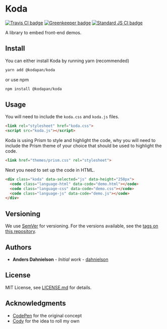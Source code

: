 # Koda

[![Travis CI badge][travis badge]][travis]
[![Greenkeeper badge][greenkeeper badge]][greenkeeper]
[![Standard JS CI badge][standardjs badge]][standardjs]

A library to embed front-end demos.

## Install

You can either install Koda by running yarn (recommended)

```bash
yarn add @kodapan/koda
```

or use npm

```bash
npm install @kodapan/koda
```

## Usage

You will need to include the `koda.css` and `koda.js` files.

```html
<link rel="stylesheet" href="koda.css">
<script src="koda.js"></script>
```

Koda is using Prism to style and highlight the code, why you will need to include the Prism theme of your choice that should be used to highlight the code.

```html
<link href="themes/prism.css" rel="stylesheet">
```

Next you need to set up the code in HTML.

```html
<div class="koda" data-selected="js" data-height="250px">
  <code class="language-html" data-code="demo.html"></code>
  <code class="language-css" data-code="demo.css"></code>
  <code class="language-js" data-code="demo.js"></code>
</div>
```

## Versioning

We use [SemVer](http://semver.org/) for versioning. For the versions available, see the [tags on this repository](https://github.com/dahnielson/koda/tags).

## Authors

* **Anders Dahnielson** - *Initial work* - [dahnielson](https://github.com/dahnielson)

## License

MIT License, see [LICENSE.md](LICENSE.md) for details.

## Acknowledgments

* [CodePen](https://codepen.io) for the original concept
* [Cody](https://github.com/lmgonzalves/cody) for the idea to roll my own

[travis badge]: https://travis-ci.com/dahnielson/koda.svg?branch=master
[travis]: https://travis-ci.com/dahnielson/koda
[greenkeeper badge]: https://badges.greenkeeper.io/dahnielson/koda.svg
[greenkeeper]: https://greenkeeper.io
[standardjs badge]: https://img.shields.io/badge/code%20syle-standard-brightgreen.svg
[standardjs]: https://github.com/standard/standard
